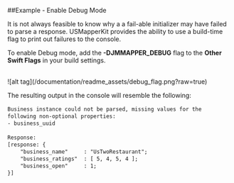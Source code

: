 ##Example - Enable Debug Mode

It is not always feasible to know why a a fail-able initializer may have failed to parse a response. USMapperKit provides the ability to use a build-time flag to print out failures to the console.

To enable Debug mode, add the  **-DJMMAPPER_DEBUG** flag to the **Other Swift Flags** in your build settings.

<br>
![alt tag](/documentation/readme_assets/debug_flag.png?raw=true)
<br/>

The resulting output in the console will resemble the following:

```
Business instance could not be parsed, missing values for the following non-optional properties:
- business_uuid

Response:
[response: {
    "business_name"		: "UsTwoRestaurant";
    "business_ratings"	: [ 5, 4, 5, 4 ];
    "business_open"		: 1;
}]
```
